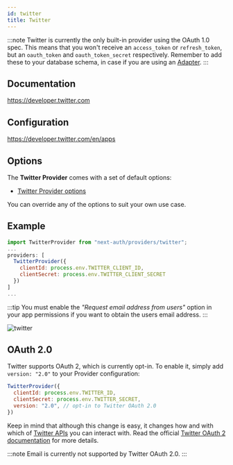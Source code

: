 ```yaml
---
id: twitter
title: Twitter
---
```


:::note
Twitter is currently the only built-in provider using the OAuth 1.0 spec. This means that you won't receive an `access_token` or `refresh_token`, but an `oauth_token` and `oauth_token_secret` respectively. Remember to add these to your database schema, in case if you are using an [Adapter](https://next-auth.js.org/adapters).
:::

## Documentation

https://developer.twitter.com

## Configuration

https://developer.twitter.com/en/apps

## Options

The **Twitter Provider** comes with a set of default options:

- [Twitter Provider options](https://github.com/nextauthjs/next-auth/blob/v4/packages/next-auth/src/providers/twitter.ts)

You can override any of the options to suit your own use case.

## Example

```js
import TwitterProvider from "next-auth/providers/twitter";
...
providers: [
  TwitterProvider({
    clientId: process.env.TWITTER_CLIENT_ID,
    clientSecret: process.env.TWITTER_CLIENT_SECRET
  })
]
...
```

:::tip
You must enable the _"Request email address from users"_ option in your app permissions if you want to obtain the users email address.
:::

![twitter](https://user-images.githubusercontent.com/55143799/168702338-a95912a7-b689-4680-aa2c-6306fe3c2ec7.jpeg)

## OAuth 2.0

Twitter supports OAuth 2, which is currently opt-in. To enable it, simply add `version: "2.0"` to your Provider configuration:

```js
TwitterProvider({
  clientId: process.env.TWITTER_ID,
  clientSecret: process.env.TWITTER_SECRET,
  version: "2.0", // opt-in to Twitter OAuth 2.0
})
```

Keep in mind that although this change is easy, it changes how and with which of [Twitter APIs](https://developer.twitter.com/en/docs/api-reference-index) you can interact with. Read the official [Twitter OAuth 2 documentation](https://developer.twitter.com/en/docs/authentication/oauth-2-0) for more details.

:::note
Email is currently not supported by Twitter OAuth 2.0.
:::
